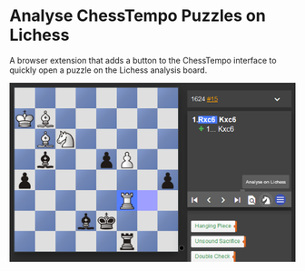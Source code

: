 Analyse ChessTempo Puzzles on Lichess
=====================================

A browser extension that adds a button to the ChessTempo interface to quickly
open a puzzle on the Lichess analysis board.

<img src="screenshot.png">
